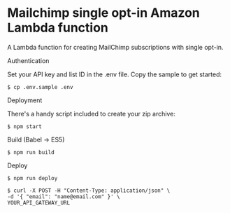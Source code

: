 # Mailchimp single opt-in Amazon Lambda function
A Lambda function for creating MailChimp subscriptions with single opt-in.

Authentication

Set your API key and list ID in the .env file. Copy the sample to get started:

```
$ cp .env.sample .env
```

Deployment

There's a handy script included to create your zip archive:

```
$ npm start
```

Build (Babel -> ES5)

```
$ npm run build
```

Deploy

```
$ npm run deploy
```

```
$ curl -X POST -H "Content-Type: application/json" \
-d '{ "email": "name@email.com" }' \
YOUR_API_GATEWAY_URL
```

